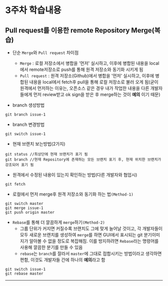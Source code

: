 # 3주차 학습내용

## Pull request를 이용한 remote Repository Merge(복습)

- 단순 `Merge`와 `Pull request` 차이점
    - `Merge` : 로컬 저장소에서 병합을 '먼저' 실시하고, 이후에 병합된 내용을 local에서 remote저장소로 push를 통해 원격 저장소와 동기화 시키게 됨
    - `Pull request` : 원격 저장소(Github)에서 병합을 '먼저' 실시하고, 이후에 병합된 내용을 local에서 fetch후 pull을 통해 로컬 저장소로 불러 오게 됨(굳이 원격에서 먼저하는 이유는, 오픈소스 같은 경우 내가 작업한 내용을 다른 개발자들에게 먼저 review받고 ok sign을 받은 후 merge하는 것이 **예의** 이기 때문)


- branch 생성방법

~~~
git branch issue-1
~~~

- branch 변경방법

~~~
git switch issue-1
~~~

- 현재 브랜치 보는방법(2가지)

~~~
git status //최상단에 현재 브랜치가 표기 됨
git branch //현재 Repository에 존재하는 모든 브랜치 표기 후, 현재 위치한 브랜치가 강조되어 표기 됨
~~~

- 원격에서 수정된 내용이 있는지 확인하는 방법(다른 개발자와 협업시)

~~~
git fetch
~~~

- 로컬에서 먼저 merge후 원격 저장소와 동기화 하는 법`(Method-1)`

~~~
git switch master
git merge issue-1
git push origin master
~~~

- `Rebase`를 통해 더 깔끔하게 `merge`하기`(Method-2)`
    - 그룹 단위가 커지면 커질수록 브랜치도 그에 맞게 늘어날 것이고, 각 개발자들이 모두 새로운 브랜치를 생성하여 `merge`를 하면 GUI에서 표시되는 git 분기이미지가 알아볼 수 없을 정도로 복잡해짐. 이를 방지하려면 `Rebase`라는 명령어를 사용해 깔끔한 분기를 만들 수 있음
    - `rebase`는 `branch`를 잘라서 `master`에 그대로 접합시키는 방법이라고 생각하면 편함, 이것도 개발자들 간에 하나의 **예의**라고 함

~~~
git switch issue-1
git rebase master
~~~

----















